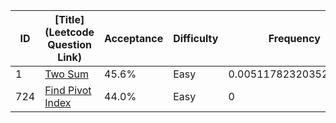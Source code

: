 |ID|[Title](Leetcode Question Link)|Acceptance|Difficulty|Frequency|
|----|-----|----|---|---|
|1|[Two Sum]( https://leetcode.com/problems/two-sum)|45.6%|Easy|0.0051178232035212715|
|724|[Find Pivot Index]( https://leetcode.com/problems/find-pivot-index)|44.0%|Easy|0|
